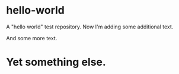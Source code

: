 # hello-world
A "hello world" test repository.
Now I'm adding some additional text.

And some more text.

# Yet something else.

